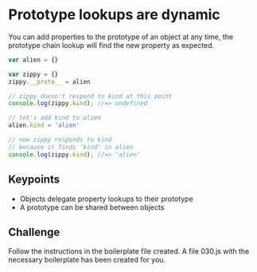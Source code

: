 Prototype lookups are dynamic
===================

You can add properties to the prototype of an object at any time, the prototype chain lookup will find the new property as expected.

```js
var alien = {}

var zippy = {}
zippy.__proto__ = alien

// zippy doesn't respond to kind at this point
console.log(zippy.kind); //=> undefined

// let's add kind to alien
alien.kind = 'alien'

// now zippy responds to kind
// because it finds 'kind' in alien
console.log(zippy.kind); //=> 'alien'
```

Keypoints
---------

- Objects delegate property lookups to their prototype
- A prototype can be shared between objects

Challenge
----------

Follow the instructions in the boilerplate file created. 
A file 030.js with the necessary boilerplate has been created for you.

